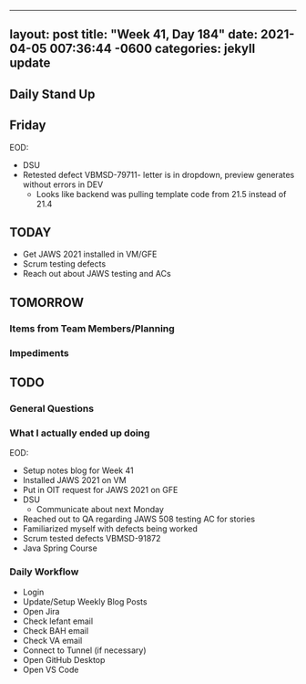 
---
layout: post
title:  "Week 41, Day 184"
date:   2021-04-05 007:36:44 -0600
categories: jekyll update
---

## Daily Stand Up
## Friday
EOD:
* DSU
* Retested defect VBMSD-79711- letter is in dropdown, preview generates without errors in DEV
  * Looks like backend was pulling template code from 21.5 instead of 21.4

## TODAY
* Get JAWS 2021 installed in VM/GFE
* Scrum testing defects
* Reach out about JAWS testing and ACs
  
## TOMORROW

### Items from Team Members/Planning

### Impediments

## TODO

### General Questions  

### What I actually ended up doing
EOD:
* Setup notes blog for Week 41
* Installed JAWS 2021 on VM
* Put in OIT request for JAWS 2021 on GFE
* DSU
  * Communicate about next Monday
* Reached out to QA regarding JAWS 508 testing AC for stories
* Familiarized myself with defects being worked
* Scrum tested defects VBMSD-91872
* Java Spring Course

### Daily Workflow
* Login
* Update/Setup Weekly Blog Posts
* Open Jira
* Check lefant email
* Check BAH email
* Check VA email
* Connect to Tunnel (if necessary)
* Open GitHub Desktop
* Open VS Code